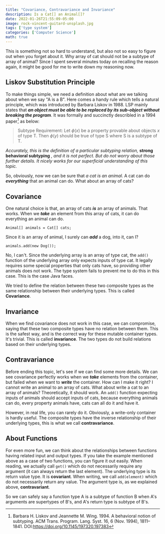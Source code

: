 ```yaml
---
title: "Covariance, Contravariance and Invariance"
description: Is a Cat[] an Animal[]?
date: 2022-01-26T21:55:09-05:00
image: rock-vincent-guitard-unsplash.jpg
tags: ['type system']
categories: ['Computer Science']
math: true
---
```


This is something not so hard to understand, but also not so easy to figure out when you forget about it.
Why array of cat should not be a subtype of array of animal? Since I spent several minutes today on recalling the reason again, it might be
good for me to write down my reasoning now.

## Liskov Substitution Principle
To make things simple, we need a definition about what are we talking about when we say "A is a B". Here comes a handy rule which tells a natural
principle, which was introduced by Barbara Liskov in 1988. LSP mainly states that ***an object must be able to be replaced by its sub-object without breaking the program***.
It was formally and succinctly describled in a 1994 paper[^LSP-paper] as below:

> Subtype Requirement: Let $\phi(x)$ be a property provable about objects $x$ of type $\mathrm{T}$. Then $\phi(y)$ should be true of type $\mathrm{S}$ where $\mathrm{S}$ is a subtype of $\mathrm{T}$.

*Accurately, this is the definition of a particular subtyping relation,* **strong behavioral subtyping** *, and it is not perfect. But do not worry about those further details. It nicely works for our
superficial understanding of this topic.*

So, obviously, now we can be sure that *a cat is an animal*. A cat can do ***everything*** that an animal can do. What about an array of cats?

## Covariance
One natural choice is that, an array of cats ***is*** an array of animals. That works. When we ***take*** an element from this array of cats, it can do everything an animal can do.

```
Animal[] animals = Cat[] cats;
```

Since it is an array of animal, I surely can ***add*** a dog, into it, can I?

```
animals.add(new Dog());
```

No, I can't. Since the underlying array is an array of type cat, the `add()` function of the underlying array only expects inputs of type cat. It legally requires some special properties that only cats have, so providing other
animals does not work. The type system fails to prevent me to do this in this case. This is the case Java faces.

We tried to define the relation between these two composite types as the same relationship between their underlying types. This is called **Covariance**.

## Invariance
When we find covariance does not work in this case, we can compromise, saying that these two composite types have no relation between them. This is the safest way, and is the correct way for these mutable
container types. It's trivial. This is called **invariance**. The two types do not build relations based on their underlying types.

## Contravariance
Before ending this topic, let's see if we can find some more details. We can see covariance perfectly works when we ***take*** elements from the container, but failed when we want to ***write*** the container.
How can I make it right? I cannot write an animal to an array of cats. What about write a cat to an array of animals? Theoretically, it should work. An `add()` function expecting inputs of animals should accept
inputs of cats, because everything animals can do, every property animals have, cats can all do it and have it.

However, in real life, you can rarely do it. Obviously, a write-only container is hardly useful. The composite types have the inverse relationship of their underlying types, this is what we call **contravariance**.

## About Functions
For even more fun, we can think about the relationships between functions having related input and output types. If you take the example mentioned above as a case of two functions, you can figure it out easily.
When reading, we actually call `get()` which do not necessarily require any argument (it can always return the last element). The underlying type is its return value type. It is **covariant**.
When writing, we call `add(element)` which do not necessarily return any value. The argument type is, as we explained above, **contravariant**.

So we can safely say a function type A is a subtype of function B when A's arguments are supertypes of B's, and A's return type is subtype of B's.

[^LSP-paper]: Barbara H. Liskov and Jeannette M. Wing. 1994. A behavioral notion of subtyping. ACM Trans. Program. Lang. Syst. 16, 6 (Nov. 1994), 1811–1841. DOI:https://doi.org/10.1145/197320.197383